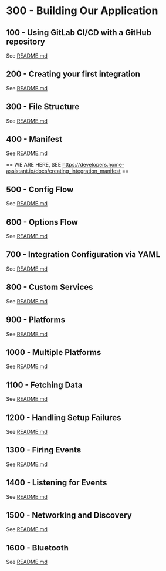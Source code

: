 # 300 - Building Our Application

## 100 - Using GitLab CI/CD with a GitHub repository

See [README.md](./100/README.md)

## 200 - Creating your first integration

See [README.md](./200/README.md)

## 300 - File Structure

See [README.md](./300/README.md)

## 400 - Manifest

See [README.md](./400/README.md)

== WE ARE HERE, SEE https://developers.home-assistant.io/docs/creating_integration_manifest ==

## 500 - Config Flow

See [README.md](./500/README.md)

## 600 - Options Flow

See [README.md](./600/README.md)

## 700 - Integration Configuration via YAML

See [README.md](./700/README.md)

## 800 - Custom Services

See [README.md](./800/README.md)

## 900 - Platforms

See [README.md](./900/README.md)

## 1000 - Multiple Platforms

See [README.md](./1000/README.md)

## 1100 - Fetching Data

See [README.md](./1100/README.md)

## 1200 - Handling Setup Failures

See [README.md](./1200/README.md)

## 1300 - Firing Events

See [README.md](./1300/README.md)

## 1400 - Listening for Events

See [README.md](./1400/README.md)

## 1500 - Networking and Discovery

See [README.md](./1500/README.md)

## 1600 - Bluetooth

See [README.md](./1600/README.md)
